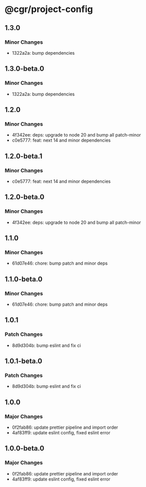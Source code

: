 # @cgr/project-config

## 1.3.0

### Minor Changes

- 1322a2a: bump dependencies

## 1.3.0-beta.0

### Minor Changes

- 1322a2a: bump dependencies

## 1.2.0

### Minor Changes

- 4f342ee: deps: upgrade to node 20 and bump all patch-minor
- c0e5777: feat: next 14 and minor dependencies

## 1.2.0-beta.1

### Minor Changes

- c0e5777: feat: next 14 and minor dependencies

## 1.2.0-beta.0

### Minor Changes

- 4f342ee: deps: upgrade to node 20 and bump all patch-minor

## 1.1.0

### Minor Changes

- 61d07e46: chore: bump patch and minor deps

## 1.1.0-beta.0

### Minor Changes

- 61d07e46: chore: bump patch and minor deps

## 1.0.1

### Patch Changes

- 8d9d304b: bump eslint and fix ci

## 1.0.1-beta.0

### Patch Changes

- 8d9d304b: bump eslint and fix ci

## 1.0.0

### Major Changes

- 0f2fab86: update prettier pipeline and import order
- 4af83ff9: update eslint config, fixed eslint error

## 1.0.0-beta.0

### Major Changes

- 0f2fab86: update prettier pipeline and import order
- 4af83ff9: update eslint config, fixed eslint error
